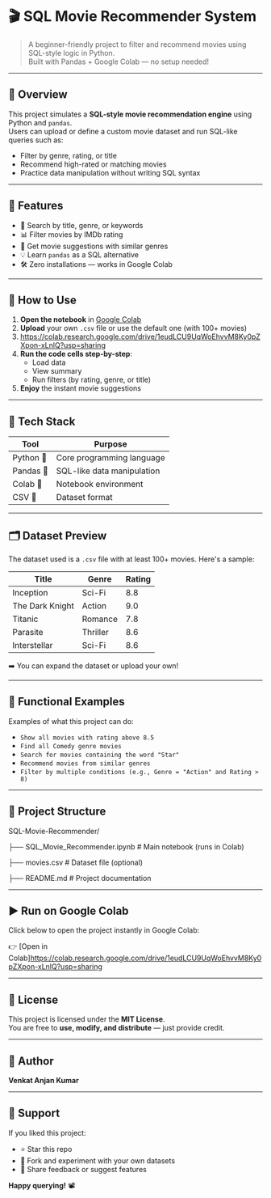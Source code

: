 # 🎬 SQL Movie Recommender System

> A beginner-friendly project to filter and recommend movies using SQL-style logic in Python.  
> Built with Pandas + Google Colab — no setup needed!

---

## 📌 Overview

This project simulates a **SQL-style movie recommendation engine** using Python and `pandas`.  
Users can upload or define a custom movie dataset and run SQL-like queries such as:

- Filter by genre, rating, or title
- Recommend high-rated or matching movies
- Practice data manipulation without writing SQL syntax

---

## 🚀 Features

- 🎯 Search by title, genre, or keywords  
- 📊 Filter movies by IMDb rating  
- 🧠 Get movie suggestions with similar genres  
- 💡 Learn `pandas` as a SQL alternative  
- 🛠️ Zero installations — works in Google Colab

---

## 🔧 How to Use

1. **Open the notebook** in [Google Colab](https://colab.research.google.com/)
2. **Upload** your own `.csv` file or use the default one (with 100+ movies)
3. https://colab.research.google.com/drive/1eudLCU9UqWoEhvvM8Ky0pZXpon-xLnlQ?usp=sharing
4. **Run the code cells step-by-step**:
   - Load data
   - View summary
   - Run filters (by rating, genre, or title)
5. **Enjoy** the instant movie suggestions

---

## 🧰 Tech Stack

| Tool       | Purpose                         |
|------------|----------------------------------|
| Python 🐍   | Core programming language        |
| Pandas 📘   | SQL-like data manipulation       |
| Colab 📒    | Notebook environment             |
| CSV 📄      | Dataset format                   |

---

## 🗂️ Dataset Preview

The dataset used is a `.csv` file with at least 100+ movies. Here's a sample:

| Title            | Genre         | Rating |
|------------------|---------------|--------|
| Inception        | Sci-Fi        | 8.8    |
| The Dark Knight  | Action        | 9.0    |
| Titanic          | Romance       | 7.8    |
| Parasite         | Thriller      | 8.6    |
| Interstellar     | Sci-Fi        | 8.6    |

➡️ You can expand the dataset or upload your own!

---

## 🧪 Functional Examples

Examples of what this project can do:

- `Show all movies with rating above 8.5`
- `Find all Comedy genre movies`
- `Search for movies containing the word "Star"`
- `Recommend movies from similar genres`
- `Filter by multiple conditions (e.g., Genre = "Action" and Rating > 8)`

---

## 📂 Project Structure

SQL-Movie-Recommender/

├── SQL_Movie_Recommender.ipynb # Main notebook (runs in Colab)

├── movies.csv # Dataset file (optional)

├── README.md # Project documentation


---

## ▶️ Run on Google Colab

Click below to open the project instantly in Google Colab:

👉 [Open in Colab]https://colab.research.google.com/drive/1eudLCU9UqWoEhvvM8Ky0pZXpon-xLnlQ?usp=sharing

---

## 📄 License

This project is licensed under the **MIT License**.  
You are free to **use, modify, and distribute** — just provide credit.

---

## 👤 Author

**Venkat Anjan Kumar**  

---

## 🌟 Support

If you liked this project:

- ⭐ Star this repo
- 🍴 Fork and experiment with your own datasets
- 💬 Share feedback or suggest features

**Happy querying!** 📽️
